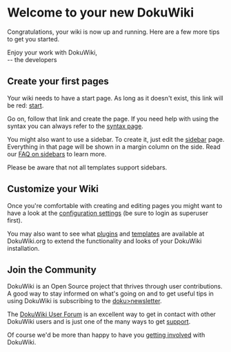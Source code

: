 # Welcome to your new DokuWiki

Congratulations, your wiki is now up and running. Here are a few more
tips to get you started.

Enjoy your work with DokuWiki,\
\-- the developers

## Create your first pages

Your wiki needs to have a start page. As long as it doesn\'t exist, this
link will be red: [start](/start).

Go on, follow that link and create the page. If you need help with using
the syntax you can always refer to the [syntax page](/wiki/syntax).

You might also want to use a sidebar. To create it, just edit the
[sidebar](/sidebar) page. Everything in that page will be shown in a
margin column on the side. Read our [FAQ on
sidebars](/doku&gt;faq/sidebar) to learn more.

Please be aware that not all templates support sidebars.

## Customize your Wiki

Once you\'re comfortable with creating and editing pages you might want
to have a look at the [configuration
settings](this&gt;doku.php?do=admin&amp;page=config) (be sure to login
as superuser first).

You may also want to see what [plugins](doku&gt;plugins) and
[templates](doku&gt;templates) are available at DokuWiki.org to extend
the functionality and looks of your DokuWiki installation.

## Join the Community

DokuWiki is an Open Source project that thrives through user
contributions. A good way to stay informed on what\'s going on and to
get useful tips in using DokuWiki is subscribing to the
[doku&gt;newsletter](doku&gt;newsletter).

The [DokuWiki User Forum](https://forum.dokuwiki.org) is an excellent
way to get in contact with other DokuWiki users and is just one of the
many ways to get [support](/doku&gt;faq/support).

Of course we\'d be more than happy to have you [getting
involved](/doku&gt;teams/getting_involved) with DokuWiki.
